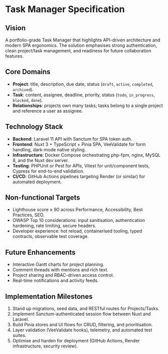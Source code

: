# Task Manager Specification

## Vision
A portfolio-grade Task Manager that highlights API-driven architecture and modern SPA ergonomics. The solution emphasises strong authentication, clean project/task management, and readiness for future collaboration features.

## Core Domains
- **Project**: title, description, due date, status (`draft`, `active`, `completed`, `archived`).
- **Task**: content, assignee, deadline, priority, status (`todo`, `in_progress`, `blocked`, `done`).
- **Relationships**: projects own many tasks; tasks belong to a single project and reference a user as assignee.

## Technology Stack
- **Backend**: Laravel 11 API with Sanctum for SPA token auth.
- **Frontend**: Nuxt 3 + TypeScript + Pinia SPA, VeeValidate for form handling, dark-mode native styling.
- **Infrastructure**: Docker Compose orchestrating php-fpm, nginx, MySQL 8, and the Nuxt dev server.
- **Testing**: PHPUnit or Pest for APIs, Vitest for unit/component tests, Cypress for end-to-end validation.
- **CI/CD**: GitHub Actions pipelines targeting Render (or similar) for automated deployment.

## Non-functional Targets
- Lighthouse score ≥ 90 across Performance, Accessibility, Best Practices, SEO.
- OWASP Top 10 considerations: input sanitisation, authentication hardening, rate limiting, secure headers.
- Developer experience: hot reload, containerised tooling, typed contracts, observable test coverage.

## Future Enhancements
- Interactive Gantt charts for project planning.
- Comment threads with mentions and rich text.
- Project sharing and RBAC-driven access control.
- Real-time notifications and activity feeds.

## Implementation Milestones
1. Stand up migrations, seed data, and RESTful routes for Projects/Tasks.
2. Implement Sanctum-authenticated session flow between Nuxt and Laravel.
3. Build Pinia stores and UI flows for CRUD, filtering, and prioritisation.
4. Layer validation (VeeValidate hooks), telemetry, and automated test suites.
5. Optimise and harden for deployment (GitHub Actions, Render infrastructure, security review).
